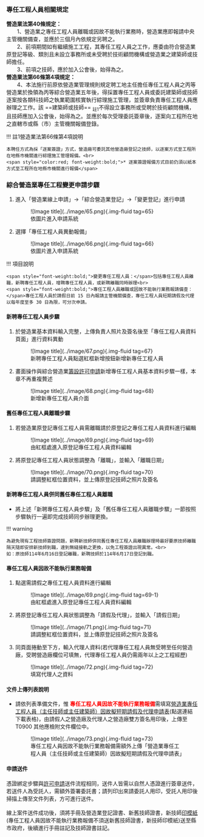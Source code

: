 ### 專任工程人員相關規定
<span style="font-weight:bold;">營造業法第40條規定：</span><br>
&emsp;&emsp;1、營造業之專任工程人員離職或因故不能執行業務時，營造業應即報請中央主管機關備查，並應於三個月內依規定另聘之。<br>
&emsp;&emsp;2、前項期間如有繼續施工工程，其專任工程人員之工作，應委由符合營造業原登記等級、類別且未設立事務所或未受聘於技術顧問機構或營造業之建築師或技師擔任。<br>
&emsp;&emsp;3、前項之技師，應於加入公會後，始得為之。<br>
<span style="font-weight:bold;">營造業法第66條第4項規定：</span><br>
&emsp;&emsp;4、本法施行前原依營造業管理規則規定聘工地主任擔任專任工程人員之丙等營造業於換領為丙等綜合營造業五年後，得採置專任工程人員或委託建築師或技師逐案按各類科技師之執業範圍核實執行綜理施工管理，並簽章負責專任工程人員應辦理之工作。該 ==建築師或技師== <sub>註1</sub>不得設立事務所或受聘於技術顧問機構，且技師應加入公會後，始得為之。並應於每次受理委託簽章後，逐案向工程所在地之直轄市或縣（市）主管機關報備登錄。

!!! 註1營造業法第66條第4項說明

    本聘任方式為採「逐案簽證」方式，營造廠可委託其他營造廠登記之技師，以逐案方式至工程所在地縣市機關進行綜理施工管理報備。<br>
    <span style="color:red; font-weight:bold;">* 逐案簽證報備方式目前仍須以紙本方式至工程所在地縣市機關進行報備</span>

### 綜合營造業專任工程變更申請步驟
1. 進入「營造業線上申請」→「綜合營造業登記」→「變更登記」進行申請
    <figure markdown="span">
    ![Image title](../image/65.png){.img-fluid tag=65}
    <figcaption>依圖片進入申請系統</figcaption>
    </figure>
2. 選擇「專任工程人員異動報備」
    <figure markdown="span">
    ![Image title](../image/66.png){.img-fluid tag=66}
    <figcaption>依圖片進入申請系統</figcaption>
    </figure>
!!! 項目說明

    <span style="font-weight:bold;">變更專任工程人員：</span>包括專任工程人員離職，新聘專任工程人員，增聘專任工程人員，或新聘離職同時辦理<br>
    <span style="font-weight:bold;">專任工程人員離職或因故不能執行業務報請備查：</span>專任工程人員於請假日前 15 日內報請主管機關備查，專任工程人員短期請假及代理以每年度至多 30 日為限，可分次申請。


#### 新聘專任工程人員步驟
1. 於營造業基本資料輸入完整，上傳負責人照片及簽名後至「專任工程人員資料頁面」進行資料異動
    <figure markdown="span">
    ![Image title](../image/67.png){.img-fluid tag=67}
    <figcaption>新聘專任工程人員點選紅框新增按鈕新增新專任工程人員</figcaption>
    </figure>
2. 畫面操作與綜合營造業[籌設許可申請](Contractors_Registration.md)新增專任工程人員基本資料步驟一樣，本章不再重複贅述
    <figure markdown="span">
    ![Image title](../image/68.png){.img-fluid tag=68}
    <figcaption>新增新專任工程人員介面</figcaption>
    </figure>

#### 舊任專任工程人員離職步驟
1. 若營造業原登記專任工程人員需離職請於原登記之專任工程人員資料進行編輯
    <figure markdown="span">
    ![Image title](../image/69.png){.img-fluid tag=69}
    <figcaption>由紅框處進入原登記專任工程人員資料編輯</figcaption>
    </figure>
2. 將原登記專任工程人員狀態調整為「離職」，並輸入「離職日期」
    <figure markdown="span">
    ![Image title](../image/70.png){.img-fluid tag=70}
    <figcaption>請調整紅框位置資料，並上傳原登記技師之照片及簽名</figcaption>
    </figure>

#### 新聘專任工程人員併同舊任專任工程人員離職
- 將上述「新聘專任工程人員步驟」及「舊任專任工程人員離職步驟」一節按照步驟執行一遍即完成技師同步辦理更換。

!!! warning

    為避免現有工程技師簽證問題，新聘新技師併同舊任專任工程人員離職辦理時最好要原技師離職隔天隨即安排新技師到職，達到無縫接軌之更換，以免工程簽證出現異常。<br>
    如：原技師114年6月16日登記離職，新聘技師於114年6月17日登記到職。

#### 專任工程人員因故不能執行業務報備
1. 點選需請假之專任工程人員資料進行編輯
    <figure markdown="span">
    ![Image title](../image/69.png){.img-fluid tag=69-1}
    <figcaption>由紅框處進入原登記專任工程人員資料編輯</figcaption>
    </figure>

2. 將原登記專任工程人員狀態調整為「請假及代理」，並輸入「請假日期」
    <figure markdown="span">
    ![Image title](../image/71.png){.img-fluid tag=71}
    <figcaption>請調整紅框位置資料，並上傳原登記技師之照片及簽名</figcaption>
    </figure>
3. 同頁面捲動至下方，輸入代理人資料(若代理專任工程人員無受聘至任何營造廠，受聘營造廠欄位可填無，代理專任工程人員仍需兩年以上之工程經歷)
    <figure markdown="span">
    ![Image title](../image/72.png){.img-fluid tag=72}
    <figcaption>填寫代理人之資料</figcaption>
    </figure>

#### 文件上傳列表說明
- 請依列表準備文件，惟 <span style="color:red; font-weight:bold;">專任工程人員因故不能執行業務報備</span>需填寫[營造業專任工程人員（主任技師或主任建築師）因故擬短期請假及代理申請表](https://www.ud.taichung.gov.tw/media/299978/56515214532.pdf)(點選連結下載表格)，由請假人之營造廠及代理人之營造廠雙方簽名用印後，上傳至T0900 其他應檢附文件欄位中。
    <figure markdown="span">
    ![Image title](../image/73.png){.img-fluid tag=73}
    <figcaption>專任工程人員因故不能執行業務報備需額外上傳「營造業專任工程人員（主任技師或主任建築師）因故擬短期請假及代理申請表」</figcaption>
    </figure>

#### 申請送件
憑證綁定步驟與[許可申請](Contractors_Registration.md)送件流程相同，送件人皆需以自然人憑證進行簽章送件，若送件人為受託人，需額外簽署委託書；請列印出來請委託人用印，受託人用印後掃描上傳至文件列表，方可進行送件。<br>
<br>
線上案件送件成功後，須將手冊及營造業登記證書、新舊技師證書，新技師[印模紙](https://www.treca.org.tw/treca-journal/2015-07-31-07-57-30.html)(專任工程人員因故不能執行業務報備不須送新舊技師證書，新技師印模紙)送至縣市政府，後續進行手冊註記及技師證書註記。    
